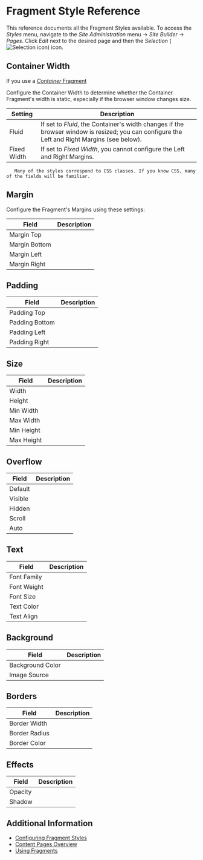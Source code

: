 # Fragment Style Reference

This reference documents all the Fragment Styles available. To access the _Styles_ menu, navigate to the _Site Administration_ menu &rarr; _Site Builder_ &rarr; _Pages_. Click _Edit_ next to the desired page and then the _Selection_ (![Selection icon](../../../images/icon-page-tree.png)) icon.

## Container Width

If you use a [_Container_ Fragment](./using-fragments.md#using-the-container-fragment)

Configure the Container Width to determine whether the Container Fragment's width is static, especially if the browser window changes size.

| Setting | Description |
| --- | --- |
| Fluid | If set to _Fluid_, the Container's width changes if the browser window is resized; you can configure the Left and Right Margins (see below). |
| Fixed Width | If set to _Fixed Width_, you cannot configure the Left and Right Margins. |

```tip::
   Many of the styles correspond to CSS classes. If you know CSS, many of the fields will be familiar.
```

## Margin

Configure the Fragment's Margins using these settings:

| Field | Description |
| --- | --- |
| Margin Top |  |
| Margin Bottom | |
| Margin Left | |
| Margin Right | |

## Padding

| Field | Description |
| --- | --- |
| Padding Top | |
| Padding Bottom | |
| Padding Left | |
| Padding Right | |

## Size

| Field | Description |
| --- | --- |
| Width | |
| Height | |
| Min Width | |
| Max Width | |
| Min Height | |
| Max Height | |

## Overflow

| Field | Description |
| --- | --- |
| Default | |
| Visible | |
| Hidden | |
| Scroll | |
| Auto | |

## Text

| Field | Description |
| --- | --- |
| Font Family | |
| Font Weight | |
| Font Size | |
| Text Color | |
| Text Align | |

## Background

| Field | Description |
| --- | --- |
| Background Color | |
| Image Source | |

## Borders

| Field | Description |
| --- | --- |
| Border Width | |
| Border Radius | |
| Border Color | |

## Effects

| Field | Description |
| --- | --- |
| Opacity | |
| Shadow | |

## Additional Information

* [Configuring Fragment Styles](./configuring-fragment-styles.md)
* [Content Pages Overview](./content-pages-overview.md)
* [Using Fragments](./using-fragments.md)
